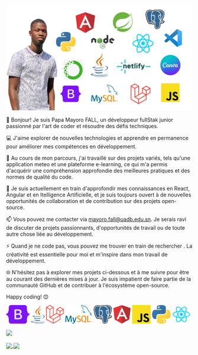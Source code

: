 
<img src='https://github.com/mayoro401/mayoro401/blob/main/profgit.jpeg'  >

<p> 
</p>
<p>
  
</p>
👋 Bonjour! Je suis Papa Mayoro FALL, un développeur fullStak junior passionné par l'art de coder et résoudre des défis techniques.

💻 J'aime explorer de nouvelles technologies et apprendre en permanence pour améliorer mes compétences en développement.

🔧 Au cours de mon parcours, j'ai travaillé sur des projets variés, tels qu'une application meteo et une plateforme e-learning, ce qui m'a permis d'acquérir une compréhension approfondie des meilleures pratiques et des normes de qualité du code.

🌱 Je suis actuellement en train d'approfondir mes connaissances en React, Angular et en Itelligence Artificielle, et je suis toujours ouvert à de nouvelles opportunités de collaboration et de contribution sur des projets open-source.

📫 Vous pouvez me contacter via mayoro.fall@uadb.edu.sn. Je serais ravi de discuter de projets passionnants, d'opportunités de travail ou de toute autre chose liée au développement.

⚡ Quand je ne code pas, vous pouvez me trouver en train de rechercher . La créativité est essentielle pour moi et m'inspire dans mon travail de développement.

🌐 N'hésitez pas à explorer mes projets ci-dessous et à me suivre pour être au courant des dernières mises à jour. Je suis impatient de faire partie de la communauté GitHub et de contribuer à l'écosystème open-source.

Happy coding! 😊



<div class='container center' >
<img src='https://github.com/mayoro401/mayoro401/blob/main/68747470733a2f2f63646e2e737667706f726e2e636f6d2f6c6f676f732f626f6f7473747261702e737667.svg' height="50" height="50">
<img height="50" height="50" src='https://github.com/mayoro401/mayoro401/blob/main/68747470733a2f2f63646e2e737667706f726e2e636f6d2f6c6f676f732f6a6176612e737667.svg'>
<img height="50" height="50" src='https://github.com/mayoro401/mayoro401/blob/main/68747470733a2f2f63646e2e737667706f726e2e636f6d2f6c6f676f732f6c61726176656c2e737667.svg'>
<img 
height="50" height="50" src='https://github.com/mayoro401/mayoro401/blob/main/68747470733a2f2f63646e2e737667706f726e2e636f6d2f6c6f676f732f6d7973716c2e737667.svg'>
<imgg height="50" height="50" src='https://github.com/mayoro401/mayoro401/blob/main/68747470733a2f2f63646e2e737667706f726e2e636f6d2f6c6f676f732f6e65746c6966792e737667.svg'>
<img height="50" height="50" src='https://github.com/mayoro401/mayoro401/blob/main/68747470733a2f2f63646e2e737667706f726e2e636f6d2f6c6f676f732f706f737467726573716c2e737667.svg'>
<imgg height="50" height="50" src='https://github.com/mayoro401/mayoro401/blob/main/68747470733a2f2f63646e2e737667706f726e2e636f6d2f6c6f676f732f76697375616c2d73747564696f2d636f64652e737667.svg'>
<img height="50" height="50" src='https://github.com/mayoro401/mayoro401/blob/main/angular-icon.svg'>
<img height="50" height="50" src='https://github.com/mayoro401/mayoro401/blob/main/javascript.svg'>
<img height="50" height="50" src='https://github.com/mayoro401/mayoro401/blob/main/phython-icon.svg'>
<img height="50" height="50" src='https://github.com/mayoro401/mayoro401/blob/main/react-1-logo-png-transparent-removebg-preview.png'>
</div>


<p> 
  <img src='https://visitor-badge.glitch.me/badge?page_id=mayoro401'>

</p>
<p>
<a href="https://github.com/anuraghazra/github-readme-stats">
  <img height=200 align="center" src="https://github-readme-stats.vercel.app/api?username=mayoro401&show_icons=true&theme=transparent" />
</a>
<a href="https://github.com/anuraghazra/convoychat">
  <img height=200 align="center" src="https://github-readme-stats.vercel.app/api/top-langs?username=mayoro401&show_icons=true&theme=transparent&layout=compact&langs_count=8&card_width=320" />
</a>
</p>
